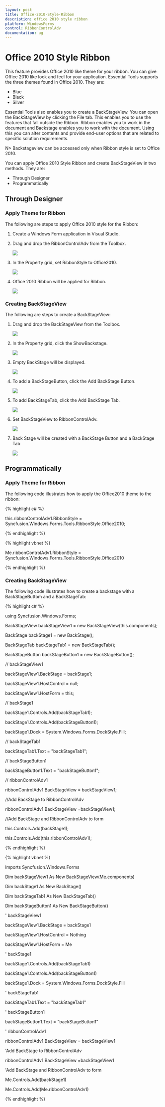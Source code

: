 ```yaml
---
layout: post
title: Office-2010-Style-Ribbon
description: office 2010 style ribbon
platform: WindowsForms
control: RibbonControlAdv 
documentation: ug
---
```


# Office 2010 Style Ribbon

This feature provides Office 2010 like theme for your ribbon. You can give Office 2010 like look and feel for your application. Essential Tools supports the three themes found in Office 2010. They are: 

* Blue
* Black 
* Silver

Essential Tools also enables you to create a BackStageView. You can open the BackStageView by clicking the File tab. This enables you to use the features that fall outside the Ribbon. Ribbon enables you to work in the document and Backstage enables you to work with the document. Using this you can alter contents and provide end-user options that are related to specific solution requirements.

N> Backstageview can be accessed only when Ribbon style is set to Office 2010.

You can apply Office 2010 Style Ribbon and create BackStageView in two methods. They are:

* Through Designer
* Programmatically

## Through Designer

### Apply Theme for Ribbon

The following are steps to apply Office 2010 style for the Ribbon:

1. Create a Windows Form application in Visual Studio. 
2. Drag and drop the RibbonControlAdv from the Toolbox.

   ![](Office-2010-Style-Ribbon_images/Office-2010-Style-Ribbon_img2.png)



3. In the Property grid, set RibbonStyle to Office2010.

   ![](Office-2010-Style-Ribbon_images/Office-2010-Style-Ribbon_img3.png)



4. Office 2010 Ribbon will be applied for Ribbon.

   ![](Office-2010-Style-Ribbon_images/Office-2010-Style-Ribbon_img4.png)



### Creating BackStageView

The following are steps to create a BackStageView:

1. Drag and drop the BackStageView from the Toolbox.

   ![](Office-2010-Style-Ribbon_images/Office-2010-Style-Ribbon_img5.png)



2. In the Property grid, click the ShowBackstage.

   ![](Office-2010-Style-Ribbon_images/Office-2010-Style-Ribbon_img6.png)


3. Empty BackStage will be displayed.

   ![](Office-2010-Style-Ribbon_images/Office-2010-Style-Ribbon_img7.png)



4. To add a BackStageButton, click the Add BackStage Button.

   ![](Office-2010-Style-Ribbon_images/Office-2010-Style-Ribbon_img8.png)



5. To add BackStageTab, click the Add BackStage Tab.

   ![](Office-2010-Style-Ribbon_images/Office-2010-Style-Ribbon_img9.png)



6. Set BackStageView to RibbonControlAdv.

   ![](Office-2010-Style-Ribbon_images/Office-2010-Style-Ribbon_img10.png)



7. Back Stage will be created with a BackStage Button and a BackStage Tab

   ![](Office-2010-Style-Ribbon_images/Office-2010-Style-Ribbon_img11.png)



## Programmatically 

### Apply Theme for Ribbon

The following code illustrates how to apply the Office2010 theme to the ribbon:


{% highlight c# %}

   this.ribbonControlAdv1.RibbonStyle = Syncfusion.Windows.Forms.Tools.RibbonStyle.Office2010;

{% endhighlight %}

{% highlight vbnet %}

Me.ribbonControlAdv1.RibbonStyle = Syncfusion.Windows.Forms.Tools.RibbonStyle.Office2010

{% endhighlight %}

### Creating BackStageView

The following code illustrates how to create a backstage with a BackStageButtom and a BackStageTab:


{% highlight c# %}

using Syncfusion.Windows.Forms;

BackStageView backStageView1 = new BackStageView(this.components);

BackStage backStage1 = new BackStage();

BackStageTab backStageTab1 = new BackStageTab();

BackStageButton backStageButton1 = new BackStageButton();



// backStageView1

backStageView1.BackStage = backStage1;

backStageView1.HostControl = null;

backStageView1.HostForm = this;



// backStage1

backStage1.Controls.Add(backStageTab1);

backStage1.Controls.Add(backStageButton1);

backStage1.Dock = System.Windows.Forms.DockStyle.Fill;



// backStageTab1

backStageTab1.Text = "backStageTab1";



// backStageButton1

backStageButton1.Text = "backStageButton1";



// ribbonControlAdv1

ribbonControlAdv1.BackStageView = backStageView1;



//Add BackStage to RibbonControlAdv 

ribbonControlAdv1.BackStageView =backStageView1;



//Add BackStage and RibbonControlAdv to form

this.Controls.Add(backStage1);

this.Controls.Add(this.ribbonControlAdv1);   

{% endhighlight %}

{% highlight vbnet %}

Imports Syncfusion.Windows.Forms

Dim backStageView1 As New BackStageView(Me.components)

Dim backStage1 As New BackStage()

Dim backStageTab1 As New BackStageTab()

Dim backStageButton1 As New BackStageButton()



' backStageView1

backStageView1.BackStage = backStage1

backStageView1.HostControl = Nothing

backStageView1.HostForm = Me



' backStage1

backStage1.Controls.Add(backStageTab1)

backStage1.Controls.Add(backStageButton1)

backStage1.Dock = System.Windows.Forms.DockStyle.Fill



' backStageTab1

backStageTab1.Text = "backStageTab1"



' backStageButton1

backStageButton1.Text = "backStageButton1"



' ribbonControlAdv1

ribbonControlAdv1.BackStageView = backStageView1



'Add BackStage to RibbonControlAdv 

ribbonControlAdv1.BackStageView =backStageView1



'Add BackStage and RibbonControlAdv to form

Me.Controls.Add(backStage1)

Me.Controls.Add(Me.ribbonControlAdv1)

{% endhighlight %}

